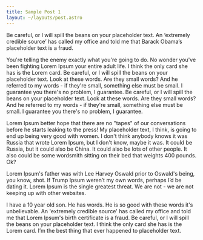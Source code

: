 ```yaml
---
title: Sample Post 1
layout: ~/layouts/post.astro
---
```


Be careful, or I will spill the beans on your placeholder text. An ‘extremely credible source’ has called my office and told me that Barack Obama’s placeholder text is a fraud.

You're telling the enemy exactly what you're going to do. No wonder you've been fighting Lorem Ipsum your entire adult life. I think the only card she has is the Lorem card. Be careful, or I will spill the beans on your placeholder text. Look at these words. Are they small words? And he referred to my words - if they're small, something else must be small. I guarantee you there's no problem, I guarantee. Be careful, or I will spill the beans on your placeholder text. Look at these words. Are they small words? And he referred to my words - if they're small, something else must be small. I guarantee you there's no problem, I guarantee.

Lorem Ipsum better hope that there are no "tapes" of our conversations before he starts leaking to the press! My placeholder text, I think, is going to end up being very good with women. I don't think anybody knows it was Russia that wrote Lorem Ipsum, but I don't know, maybe it was. It could be Russia, but it could also be China. It could also be lots of other people. It also could be some wordsmith sitting on their bed that weights 400 pounds. Ok?

Lorem Ipsum's father was with Lee Harvey Oswald prior to Oswald's being, you know, shot. If Trump Ipsum weren’t my own words, perhaps I’d be dating it. Lorem Ipsum is the single greatest threat. We are not - we are not keeping up with other websites.

I have a 10 year old son. He has words. He is so good with these words it's unbelievable. An 'extremely credible source' has called my office and told me that Lorem Ipsum's birth certificate is a fraud. Be careful, or I will spill the beans on your placeholder text. I think the only card she has is the Lorem card. I’m the best thing that ever happened to placeholder text.

